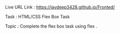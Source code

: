 Live URL Link : https://jaydeep3428.github.io/Fronted/

Task : HTML/CSS Flex Box Task

Topic : Complete the flex box task using flex .